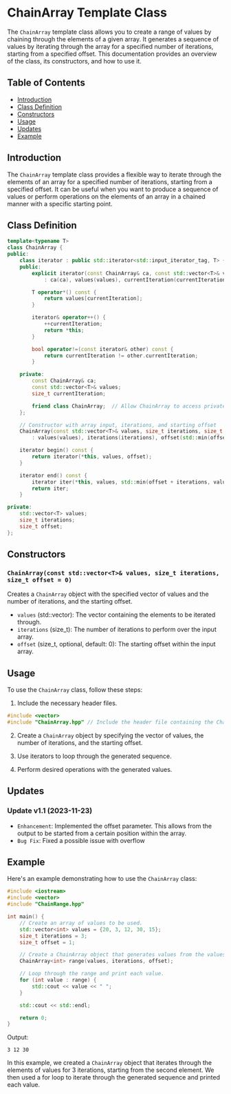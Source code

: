 # ChainArray Template Class

The `ChainArray` template class allows you to create a range of values by chaining through the elements of a given array. It generates a sequence of values by iterating through the array for a specified number of iterations, starting from a specified offset. This documentation provides an overview of the class, its constructors, and how to use it.

## Table of Contents
- [Introduction](#introduction)
- [Class Definition](#class-definition)
- [Constructors](#constructors)
- [Usage](#usage)
- [Updates](#updates)
- [Example](#example)

## Introduction

The `ChainArray` template class provides a flexible way to iterate through the elements of an array for a specified number of iterations, starting from a specified offset. It can be useful when you want to produce a sequence of values or perform operations on the elements of an array in a chained manner with a specific starting point.

## Class Definition

```cpp
template<typename T>
class ChainArray {
public:
    class iterator : public std::iterator<std::input_iterator_tag, T> {
    public:
        explicit iterator(const ChainArray& ca, const std::vector<T>& values, size_t currentIteration)
            : ca(ca), values(values), currentIteration(currentIteration) {}

        T operator*() const {
            return values[currentIteration];
        }

        iterator& operator++() {
            ++currentIteration;
            return *this;
        }

        bool operator!=(const iterator& other) const {
            return currentIteration != other.currentIteration;
        }

    private:
        const ChainArray& ca;
        const std::vector<T>& values;
        size_t currentIteration;

        friend class ChainArray;  // Allow ChainArray to access private members
    };

    // Constructor with array input, iterations, and starting offset
    ChainArray(const std::vector<T>& values, size_t iterations, size_t offset = 0)
        : values(values), iterations(iterations), offset(std::min(offset, values.size() - 1)) {}

    iterator begin() const {
        return iterator(*this, values, offset);
    }

    iterator end() const {
        iterator iter(*this, values, std::min(offset + iterations, values.size()));
        return iter;
    }

private:
    std::vector<T> values;
    size_t iterations;
    size_t offset;
};
```

## Constructors

### `ChainArray(const std::vector<T>& values, size_t iterations, size_t offset = 0)`

Creates a `ChainArray` object with the specified vector of values and the number of iterations, and the starting offset.

- `values` (std::vector<T>): The vector containing the elements to be iterated through.
- `iterations` (size_t): The number of iterations to perform over the input array.
- `offset` (size_t, optional, default: 0): The starting offset within the input array.

## Usage

To use the `ChainArray` class, follow these steps:

1. Include the necessary header files.
   
```cpp
#include <vector>
#include "ChainArray.hpp" // Include the header file containing the ChainArray template class.
```

2. Create a `ChainArray` object by specifying the vector of values, the number of iterations, and the starting offset.

3. Use iterators to loop through the generated sequence.

4. Perform desired operations with the generated values.

## Updates

### Update v1.1 (2023-11-23)
- `Enhancement`: Implemented the offset parameter. This allows from the output to be started from a certain position within the array.
- `Bug Fix`: Fixed a possible issue with overflow

## Example

Here's an example demonstrating how to use the `ChainArray` class:

```cpp
#include <iostream>
#include <vector>
#include "ChainRange.hpp"

int main() {
    // Create an array of values to be used.
    std::vector<int> values = {20, 3, 12, 30, 15};
    size_t iterations = 3;
    size_t offset = 1;

    // Create a ChainArray object that generates values from the values array, and iterating the first 3 times.
    ChainArray<int> range(values, iterations, offset);

    // Loop through the range and print each value.
    for (int value : range) {
        std::cout << value << " ";
    }

    std::cout << std::endl;

    return 0;
}
```

Output:
```
3 12 30
```

In this example, we created a `ChainArray` object that iterates through the elements of values for 3 iterations, starting from the second element. We then used a for loop to iterate through the generated sequence and printed each value.
